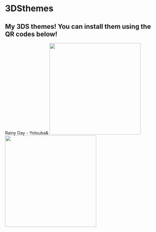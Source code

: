# 3DSthemes
My 3DS themes! You can install them using the QR codes below!
--
Rainy Day - Yotsuba&
<img src='https://github.com/Alice-in-woolieland/3DSthemes/assets/119767457/99fc7b97-46d2-4410-8ee3-42ac3570f299' height=300> <img src='https://github.com/Alice-in-woolieland/3DSthemes/assets/119767457/61fed8f8-d29e-4f1f-9be2-1b6a7309ef61' height=300>
